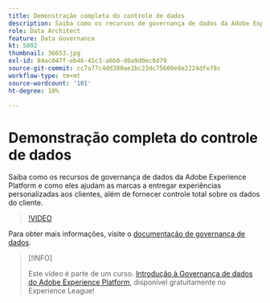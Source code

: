 ```yaml
---
title: Demonstração completa do controle de dados
description: Saiba como os recursos de governança de dados da Adobe Experience Platform e como eles ajudam as marcas a entregar experiências personalizadas aos clientes, além de fornecer controle total sobre os dados do cliente.
role: Data Architect
feature: Data Governance
kt: 5802
thumbnail: 36653.jpg
exl-id: 84ac047f-eb46-41c3-a6b0-d0a9d0ec0d79
source-git-commit: cc7a77c4dd380ae1bc23dc75608e8e2224dfe78c
workflow-type: tm+mt
source-wordcount: '101'
ht-degree: 10%

---
```


# Demonstração completa do controle de dados

Saiba como os recursos de governança de dados da Adobe Experience Platform e como eles ajudam as marcas a entregar experiências personalizadas aos clientes, além de fornecer controle total sobre os dados do cliente.

>[!VIDEO](https://video.tv.adobe.com/v/36653?quality=12&learn=on)

Para obter mais informações, visite o [documentação de governança de dados](https://experienceleague.adobe.com/docs/experience-platform/data-governance/home.html?lang=pt-BR).

>[!INFO]
>
> Este vídeo é parte de um curso. [Introdução à Governança de dados do Adobe Experience Platform](https://experienceleague.adobe.com/?recommended=ExperiencePlatform-D-1-2021.1.dgov.gs), disponível gratuitamente no Experience League!
